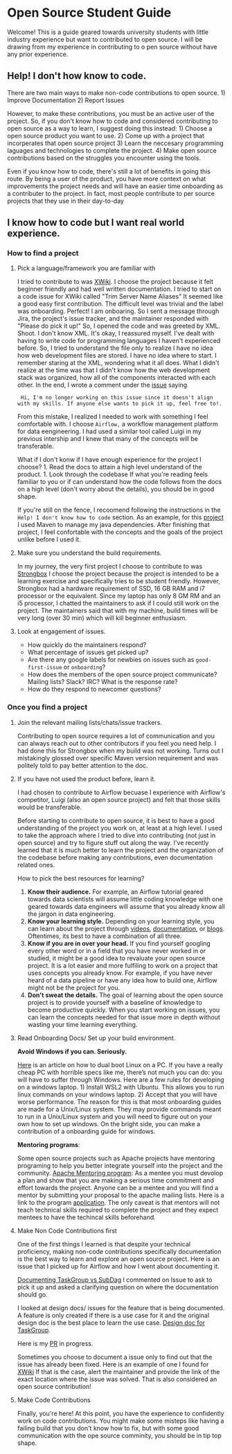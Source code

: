 # Open Source Student Guide 

Welcome! This is a guide geared towards university students with little industry experience but want to contributed to open source. I will be drawing from my experience in contributing to o
pen source without have any prior experience.  

## Help! I don't how know to code.

There are two main ways to make non-code contributions to open source.
    1) Improve Documentation
    2) Report Issues

However, to make these contributions, you must be an active user of the project. So, if you don't know how to code and considered contributing to open source as a way to learn, 
I suggest doing this instead:
    1) Choose a open source product you want to use.
    2) Come up with a project that incorperates that open source project 
    3) Learn the neccesary programming laguages and technologies to complete the project.
    4) Make open source contributions based on the struggles you encounter using the tools.

Even if you know how to code, there's still a lot of benefits in going this route. By being a user of the product, you have more context on what improvements the project needs 
and will have an easier time onboarding as a contributer to the project. In fact, most people contribute to per source projects that they use in their day-to-day 


## I know how to code but I want real world experience. 

### How to find a project 

1. Pick a language/framework you are familiar with
      
      I tried to contribute to was [XWiki](https://www.xwiki.org/xwiki/bin/view/Main/WebHome). I choose the project because it felt beginner friendly and had well written documentation. I tried to start on a code issue for XWiki called "Trim Server Name Aliases" It seemed like a good easy first contribution. The difficult level was trivial and the label was onboarding. Perfect! I am onboaring. So I sent a message through Jira, the project's issue tracker, and the maintainer responded with "Please do pick it up!" So, I opened the code and was greeted by XML. Shoot. I don't know XML. It's okay, I reassured myself. I've dealt with having to write code for programming languages I haven't experienced before. So, I tried to understand the file only to realize I have no idea how web development files are stored. I have no idea where to start. I remember staring at the XML, wondering what it all does. What I didn't realize at the time was that I didn't know how the web development stack was organized, how all of the components interacted with each other. In the end, I wrote a comment under the [issue](https://jira.xwiki.org/browse/XWIKI-6267) saying 
        
        Hi, I'm no longer working on this issue since it doesn't align with my skills. If anyone else wants to pick it up, feel free to!.

    From this mistake, I realized I needed to work with something I feel comfortable with. I choose `Airflow,` a workflow management platform for data eengineering. I had used a similar tool called Luigi in my previous intership and I knew that many of the concepts will be transferable. 

    What if I don't konw if I have enough experience for the project I choose? 
       1. Read the docs to attain a high level understand of the product.
       1. Look through the codebase If what you're reading feels familiar to you or if can understand how the code follows from the docs on a high level (don't worry about the details), you should be in good shape.

    If you're still on the fence, I recoomend following the instructions in the `Help! I don't know how to code` section. As an example, for this [project](https://github.com/VeenaArv/covid-hate-speech)
    I used Maven to manage my java dependencies. After finishing that project, I feel confortable with the concepts and the goals of the project unlike before I used it. 

 1. Make sure you understand the build requirements.
 
    In my journey, the very first project I choose to contribute to was [Strongbox](https://strongbox.github.io/) I choose the project because the project is intended to be a learning exercise and specifically tries to be student friendly. However, Strongbox had a hardware requirement of SSD, 16 GB RAM and i7 processor or the equivalent. Since my laptop has only 8 GM RM and an i5 processor, I chatted the maintainers to ask if I could still work on the project. The maintainers said that with my machine, build times will be very long (over 30 min) which will kill beginner enthusiasm.  
 
 1. Look at engagement of issues. 
 
    * How quickly do the maintainers respond? 
    * What percentage of issues get picked up? 
    * Are there any google labels for newbies on issues such as `good-first-issue` or `onboarding`?
    * How does the members of the open source project communicate? Mailing lists? Slack? IRC? What is the response rate? 
    * How do they respond to newcomer questions?

 ### Once you find a project

1. Join the relevant mailing lists/chats/issue trackers.

    Contributing to open source requires a lot of communication and you can always reach out to other contributors if you feel you need help. I had done this for Strongbox when my build was not working. Turns out I mistakingly glossed over specific Maven version requirement and was politely told to pay better attention to the doc. 

1. If you have not used the product before, learn it. 

    I had chosen to contribute to Airflow becuase I experience with Airflow's competitor, Luigi (also an open source project) and felt that those skills would be transferable. 

    Before starting to contribute to open source, it is best to have a good understanding of the project you work on, at least at a high level. I used to take the approach where I tried to dive into contributing (not just in open source) and try to figure stuff out along the way. I've recently learned that it is much better to learn the project and the organization of the codebase before making any contributions, even documentation related ones.

    How to pick the best resources for learning?

      1. **Know their audience.** For example, an Airflow tutorial geared towards data scientists will assume little coding knowledge with one geared towards data engineers will assume that you already know all the jargon in data engineering. 
      2. **Know your learning style.**  Depending on your learning style, you can learn about the project through [videos](https://www.youtube.com/watch?v=YWtfU0MQZ_4), [documentation](https://airflow.readthedocs.io/en/latest/tutorial.html), or [blogs](https://towardsdatascience.com/data-pipelines-luigi-airflow-everything-you-need-to-know-18dc741449b7). Oftentimes, its best to have a combination of all three. 
      3. **Know if you are in over your head.** If you find yourself googling every other word or in a field that you have never worked in or studied, it might be a good idea to revaluate your open source project. It is a lot easier and more fulfiling to work on a project that uses concepts you already know. For example, if you have never heard of a data pipeline or have any idea how to build one, Airflow might not be the project for you.   
      4. **Don't sweat the details.** The goal of learning about the open source project is to provide yourself with a baseline of knowledge to become productive quickly. When you start working on issues, you can learn the concepts needed for that issue more in depth without wasting your time learning everything. 

1. Read Onboarding Docs/ Set up your build environment.
     
   **Avoid Windows if you can. Seriously.**  
       
   [Here](https://opensource.com/article/18/5/dual-boot-linux) is an article on how to dual boot Linux on a PC. If you have a really cheap PC with horrible specs like me, there’s not much you can do: you will have to suffer through Windows. Here are a few rules for developing on a windows laptop. 
            1)	Install WSL2 with Ubuntu. This allows you to run linux commands on your windows laptop. 
            2)	Accept that you will have worse performance. 
    The reason for this is that most onboarding guides are made for a Unix/Linux system. They may provide commands meant to run in a Unix/Linux system and you will need to figure out on your own how to set up windows. On the bright side, you can make a contribution of a onboarding guide for windows. 

    **Mentoring programs**:
    
    Some open source projects such as Apache projects have mentoring programing to help you better integrate yourself into the project and the community. 
    [Apache Mentoring program](https://community.apache.org/mentoringprogramme.html): As a mentee you must devolop a plan and show that you are making a serious time commitment and effort towards the project. Anyone can be a mentee and you will find a mentor by submitting your proposal to the apache mailing lists. Here is a link to the program [application](https://community.apache.org/mentorprogrammeapplication.html). The only caveat is that mentors will not teach technical skills required to complete the project and they expect mentees to have the techincal skills beforehand. 


1. Make Non Code Contributions first

    One of the first things I learned is that despite your technical proficiency, making non-code contributions specifically documentation  is the best way to learn and explore an open source project. Here is an issue that I picked up for Airflow and how I went about documenting it.

    [Documenting TaskGroup vs SubDag](https://github.com/apache/airflow/issues/12298)
    I commented on Issue to ask to pick it up and asked a clarifying question on where the documentation should go. 

    I looked at design docs/ issues for the feature that is being documented. A feature is only created if there is a use case for it and the original design doc is the best place to learn the use case. [Design doc for TaskGroup](https://cwiki.apache.org/confluence/display/AIRFLOW/AIP-34+TaskGroup%3A+A+UI+task+grouping+concept+as+an+alternative+to+SubDagOperator). 

    Here is my [PR](https://github.com/apache/airflow/pull/12741) in progress.

    Sometimes you choose to document a issue only to find out that the issue has already been fixed. Here is an example of one I found for [XWiki](https://jira.xwiki.org/browse/XINFRA-32) If that is the case, alert the maintainer and provide the link of the exact location where the issue was solved. That is also considered an open source contribution! 

1. Make Code Contributions 

    Finally, you're here! At this point, you have the experience to confidently work on code contributions. You might make some misteps like having a failing build that you don't know how to fix, but with some good communication with the ope source comminity, you should be in tip top shape. 

